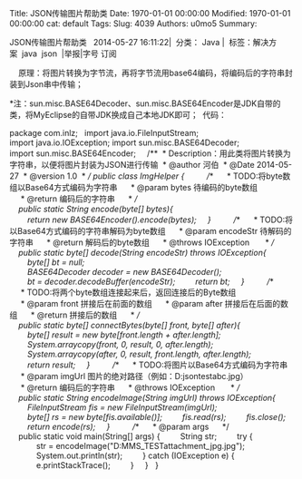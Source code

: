 Title: JSON传输图片帮助类
Date: 1970-01-01 00:00:00
Modified: 1970-01-01 00:00:00
cat: default
Tags: 
Slug: 4039
Authors: u0mo5 
Summary: 



JSON传输图片帮助类  
2014-05-27 16:11:22|  分类： Java |  标签：解决方案  java  json  |举报|字号 订阅


 
 
原理：将图片转换为字节流，再将字节流用base64编码，将编码后的字符串封装到Json串中传输；
 

*注：sun.misc.BASE64Decoder、sun.misc.BASE64Encoder是JDK自带的类，将MyEclipse的自带JDK换成自己本地JDK即可； 
代码：
 

package com.inlz;
 
import java.io.FileInputStream;
import java.io.IOException;
import sun.misc.BASE64Decoder;
import sun.misc.BASE64Encoder;
 
 
/**
 * Description：用此类将图片转换为字符串，以便将图片封装为JSON进行传输
 * @author 河伯
 * @Date 2014-05-27
 * @version 1.0
 * */
public class ImgHelper {
    
    /**
     * TODO:将byte数组以Base64方式编码为字符串
     * @param bytes 待编码的byte数组
     * @return 编码后的字符串
     * */
    public static String encode(byte[] bytes){
        return new BASE64Encoder().encode(bytes);
    }
    
    /**
     * TODO:将以Base64方式编码的字符串解码为byte数组
     * @param encodeStr 待解码的字符串
     * @return 解码后的byte数组
     * @throws IOException 
     * */
    public static byte[] decode(String encodeStr) throws IOException{
        byte[] bt = null;  
        BASE64Decoder decoder = new BASE64Decoder();  
        bt = decoder.decodeBuffer(encodeStr);
        return bt;
    }
    
    /**
     * TODO:将两个byte数组连接起来后，返回连接后的Byte数组
     * @param front 拼接后在前面的数组
     * @param after 拼接后在后面的数组
     * @return 拼接后的数组
     * */
    public static byte[] connectBytes(byte[] front, byte[] after){
        byte[] result = new byte[front.length + after.length];
        System.arraycopy(front, 0, result, 0, after.length);
        System.arraycopy(after, 0, result, front.length, after.length);
        return result;
    }
    
    /**
     * TODO:将图片以Base64方式编码为字符串
     * @param imgUrl 图片的绝对路径（例如：D:jsontestabc.jpg）
     * @return 编码后的字符串
     * @throws IOException 
     * */
    public static String encodeImage(String imgUrl) throws IOException{
        FileInputStream fis = new FileInputStream(imgUrl);
        byte[] rs = new byte[fis.available()];
        fis.read(rs);
        fis.close();
        return encode(rs);
    }
    
    /**
     * @param args
     */
    public static void main(String[] args) {
        String str;
        try {
            str = encodeImage("D:MMS_TESTattachment_jpg.jpg");
            System.out.println(str);
        } catch (IOException e) {
            e.printStackTrace();
        }
    }
 
}






